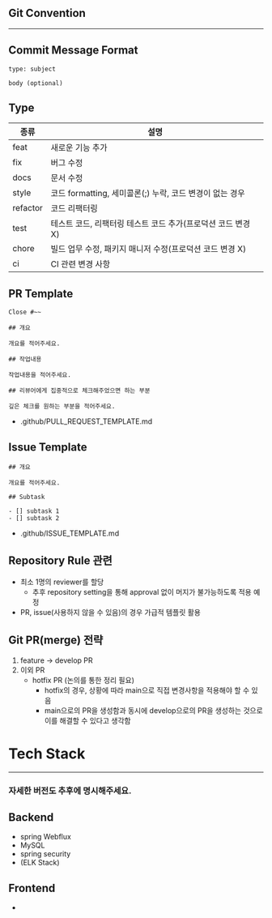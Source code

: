 ## Git Convention

------

## Commit Message Format

```
type: subject

body (optional)
```

## Type

| 종류     | 설명                                                         |
| -------- | ------------------------------------------------------------ |
| feat     | 새로운 기능 추가                                             |
| fix      | 버그 수정                                                    |
| docs     | 문서 수정                                                    |
| style    | 코드 formatting, 세미콜론(;) 누락, 코드 변경이 없는 경우     |
| refactor | 코드 리팩터링                                                |
| test     | 테스트 코드, 리팩터링 테스트 코드 추가(프로덕션 코드 변경 X) |
| chore    | 빌드 업무 수정, 패키지 매니저 수정(프로덕션 코드 변경 X)     |
| ci       | CI 관련 변경 사항                                            |

## PR Template

```
Close #~~

## 개요

개요를 적어주세요.

## 작업내용

작업내용을 적어주세요.

## 리뷰어에게 집중적으로 체크해주었으면 하는 부분

깊은 체크를 원하는 부분을 적어주세요.
```

- .github/PULL_REQUEST_TEMPLATE.md

## Issue Template

```
## 개요

개요를 적어주세요.

## Subtask

- [] subtask 1
- [] subtask 2
```

- .github/ISSUE_TEMPLATE.md

## Repository Rule 관련

- 최소 1명의 reviewer를 할당
  - 추후 repository setting을 통해 approval 없이 머지가 불가능하도록 적용 예정
- PR, issue(사용하지 않을 수 있음)의 경우 가급적 템플릿 활용

## Git PR(merge) 전략

1. feature → develop PR
2. 이외 PR
   - hotfix PR (논의를 통한 정리 필요)
     - hotfix의 경우, 상황에 따라 main으로 직접 변경사항을 적용해야 할 수 있음
     - main으로의 PR을 생성함과 동시에 develop으로의 PR을 생성하는 것으로 이를 해결할 수 있다고 생각함


# Tech Stack
---
### 자세한 버전도 추후에 명시해주세요.
## Backend
- spring Webflux
- MySQL
- spring security
- (ELK Stack)
## Frontend
- 
